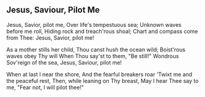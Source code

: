 ## Jesus, Saviour, Pilot Me

Jesus, Savior, pilot me,
Over life's tempestuous sea;
Unknown waves before me roll,
Hiding rock and treach'rous shoal;
Chart and compass come from Thee:
Jesus, Savior, pilot me!

As a mother stills her child,
Thou canst hush the ocean wild;
Boist'rous waves obey Thy will
When Thou say'st to them, "Be still!"
Wondrous Sov'reign of the sea,
Jesus, Saviour, pilot me!

When at last I near the shore,
And the fearful breakers roar
'Twixt me and the peaceful rest,
Then, while leaning on Thy breast,
May I hear Thee say to me,
"Fear not, I will pilot thee!"
